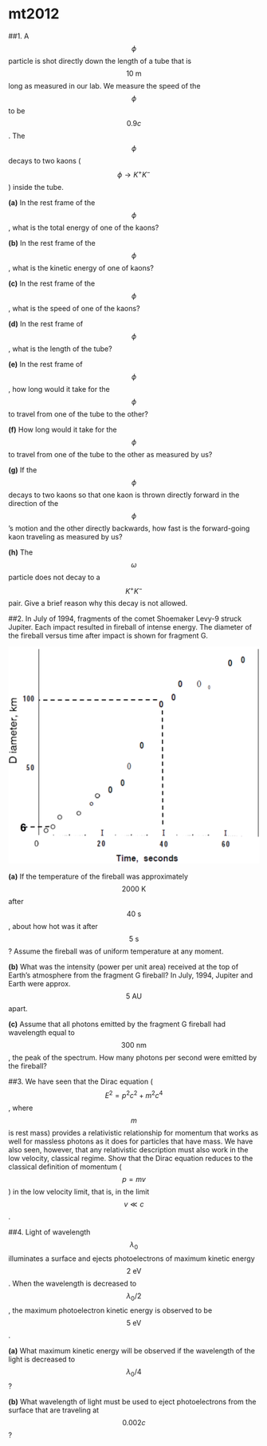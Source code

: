 # mt2012

##1.
A $$\phi$$ particle is shot directly down the length of a tube that is $$10\:\text{m}$$ long as measured in our lab. We measure the speed of the $$\phi$$ to be $$0.9c$$. The $$\phi$$ decays to two kaons ($$\phi\to{K}^+K^-$$) inside the tube.

**(a)** In the rest frame of the $$\phi$$, what is the total energy of one of the kaons?

**(b)** In the rest frame of the $$\phi$$, what is the kinetic energy of one of kaons?

**(c)** In the rest frame of the $$\phi$$, what is the speed of one of the kaons?

**(d)** In the rest frame of $$\phi$$, what is the length of the tube?

**(e)** In the rest frame of $$\phi$$, how long would it take for the $$\phi$$ to travel from one of the tube to the other?

**(f)** How long would it take for the $$\phi$$ to travel from one of the tube to the other as measured by us?

**(g)** If the $$\phi$$ decays to two kaons so that one kaon is thrown directly forward in the direction of the $$\phi$$’s motion and the other directly backwards, how fast is the forward-going kaon traveling as measured by us?

**(h)** The $$\omega$$ particle does not decay to a $$K^+K^-$$ pair. Give a brief reason why this decay is not allowed.


##2.
In July of 1994, fragments of the comet Shoemaker Levy-9 struck Jupiter. Each impact resulted in fireball of intense energy. The diameter of the fireball versus time after impact is shown for fragment G.

![figure.01](mt2012/mt2012-fig01.png)

**(a)** If the temperature of the fireball was approximately
$$2000\:\text{K}$$ after $$40\:\text{s}$$, about how hot was it after $$5\:\text{s}$$? Assume the fireball was of uniform temperature at any moment.

**(b)** What was the intensity (power per unit area) received at the top of Earth’s atmosphere from the fragment G fireball? In July, 1994, Jupiter and Earth were approx. $$5\:\text{AU}$$ apart.

**(c)** Assume that all photons emitted by the fragment G fireball had wavelength equal to $$300\:\text{nm}$$, the peak of the spectrum. How many photons per second were emitted by the fireball?


##3.
We have seen that the Dirac equation ($$E^2=p^2c^2+m^2c^4$$, where $$m$$ is rest mass) provides a relativistic relationship for momentum that works as well for massless photons as it does for particles that have mass. We have also seen, however, that any relativistic description must also work in the low velocity, classical regime. Show that the Dirac equation reduces to the classical definition of momentum ($$p=mv$$) in the low velocity limit, that is, in the limit $$v\ll{c}$$.

##4.
Light of wavelength $$\lambda_0$$ illuminates a surface and ejects photoelectrons of maximum kinetic energy $$2\:\text{eV}$$. When the wavelength is decreased to $$\lambda_0/2$$, the maximum photoelectron kinetic energy is observed to be $$5\:\text{eV}$$.

**(a)** What maximum kinetic energy will be observed if the wavelength of the light is decreased to $$\lambda_0/4$$?

**(b)** What wavelength of light must be used to eject photoelectrons from the surface that are traveling at $$0.002c$$?

